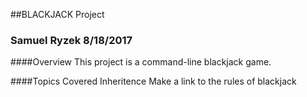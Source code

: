 ##BLACKJACK	 Project
### Samuel Ryzek 8/18/2017

####Overview
This project is a command-line blackjack game.


####Topics Covered
Inheritence
Make a link to the rules of blackjack